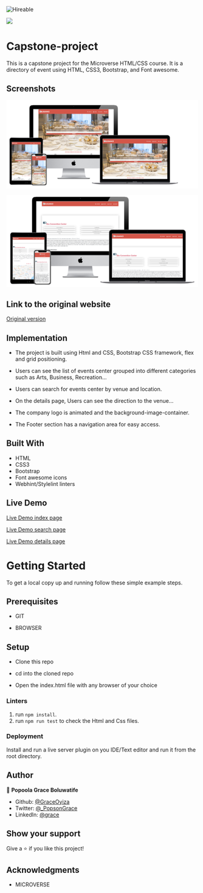 ![Hireable](https://img.shields.io/badge/Hireable-yes-success)

![](https://img.shields.io/badge/-Microverse%20projects-blueviolet)

# Capstone-project
This is a capstone project for the Microverse HTML/CSS course. It is a directory of event using HTML, CSS3, Bootstrap, and Font awesome.

## Screenshots

![Screenshot of the index page](image/screenshot.png)

![Screenshot of the details page](image/details-screenshot.png)

## Link to the original website

[Original version](https://www.behance.net/gallery/25563385/PatashuleKE)

## Implementation

- The project is built using Html and CSS,  Bootstrap CSS framework, flex and grid positioning.

- Users can see the list of events center grouped into different categories such as Arts, Business, Recreation...

- Users can search for events center by venue and location.

- On the details page, Users can see the direction to the venue...

- The company logo is animated and the background-image-container.

- The Footer section has a navigation area for easy access.


## Built With

- HTML
- CSS3
- Bootstrap
- Font awesome icons
- Webhint/Stylelint linters

## Live Demo

[Live Demo index page](https://rawcdn.githack.com/GraceOyiza/Capstone-project/8f4ae61d29e1becf2129db29cacc8e6ec4ea746a/index.html)

[Live Demo search page](https://rawcdn.githack.com/GraceOyiza/Capstone-project/8f4ae61d29e1becf2129db29cacc8e6ec4ea746a/search.html)

[Live Demo details page](https://rawcdn.githack.com/GraceOyiza/Capstone-project/8f4ae61d29e1becf2129db29cacc8e6ec4ea746a/details.html)

# Getting Started

 To get a local copy up and running follow these simple example steps.

## Prerequisites
- GIT

- BROWSER

## Setup
- Clone this repo

- cd into the cloned repo

- Open the index.html file with any browser of your choice

### Linters

1. run `npm install`.
2. run `npm run test` to check the Html and Css files.

### Deployment

Install and run a live server plugin on you IDE/Text editor and run it from the root directory.

## Author

👤 **Popoola Grace Boluwatife**

- Github: [@GraceOyiza](https://github.com/GraceOyiza)
- Twitter: [@_PopsonGrace](https://twitter.com/_PopsonGrace)
- LinkedIn: [@grace](https://www.linkedin.com/in/grace-popoola)


## Show your support

Give a ⭐️ if you like this project!

## Acknowledgments
- MICROVERSE
